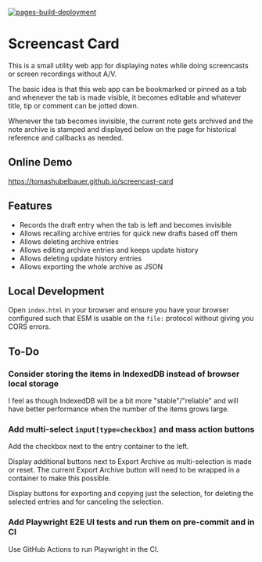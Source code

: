 [![pages-build-deployment](https://github.com/TomasHubelbauer/screencast-card/actions/workflows/pages/pages-build-deployment/badge.svg)](https://github.com/TomasHubelbauer/screencast-card/actions/workflows/pages/pages-build-deployment)

# Screencast Card

This is a small utility web app for displaying notes while doing screencasts or
screen recordings without A/V.

The basic idea is that this web app can be bookmarked or pinned as a tab and
whenever the tab is made visible, it becomes editable and whatever title, tip or
comment can be jotted down.

Whenever the tab becomes invisible, the current note gets archived and the note
archive is stamped and displayed below on the page for historical reference and
callbacks as needed.

## Online Demo

https://tomashubelbauer.github.io/screencast-card


## Features

- Records the draft entry when the tab is left and becomes invisible
- Allows recalling archive entries for quick new drafts based off them
- Allows deleting archive entries
- Allows editing archive entries and keeps update history
- Allows deleting update history entries
- Allows exporting the whole archive as JSON

## Local Development

Open `index.html` in your browser and ensure you have your browser configured
such that ESM is usable on the `file:` protocol without giving you CORS errors.

## To-Do

### Consider storing the items in IndexedDB instead of browser local storage

I feel as though IndexedDB will be a bit more "stable"/"reliable" and will have
better performance when the number of the items grows large.

### Add multi-select `input[type=checkbox]` and mass action buttons

Add the checkbox next to the entry container to the left.

Display additional buttons next to Export Archive as multi-selection is made or
reset.
The current Export Archive button will need to be wrapped in a container to make
this possible.

Display buttons for exporting and copying just the selection, for deleting the
selected entries and for canceling the selection.

### Add Playwright E2E UI tests and run them on pre-commit and in CI

Use GitHub Actions to run Playwright in the CI.
